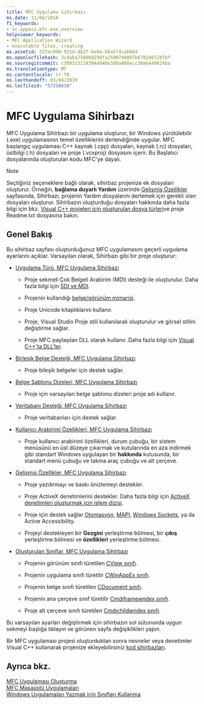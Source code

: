 ```yaml
---
title: MFC Uygulama Sihirbazı
ms.date: 11/04/2016
f1_keywords:
- vc.appwiz.mfc.exe.overview
helpviewer_keywords:
- MFC Application Wizard
- executable files, creating
ms.assetid: 227ac090-921d-4b2f-be0a-66a5f4cab0d4
ms.openlocfilehash: 3cdaba750060290fa25007d4097b6782d6f20fbf
ms.sourcegitcommit: c3093251193944840e3d0a068ecc30e6449624ba
ms.translationtype: MT
ms.contentlocale: tr-TR
ms.lasthandoff: 03/04/2019
ms.locfileid: "57258638"
---
```

# <a name="mfc-application-wizard"></a>MFC Uygulama Sihirbazı

MFC Uygulama Sihirbazı bir uygulama oluşturur, bir Windows yürütülebilir (.exe) uygulamasının temel özelliklerini derlendiğinde uygular. MFC başlangıç uygulaması C++ kaynak (.cpp) dosyaları, kaynak (.rc) dosyaları, üstbilgi (.h) dosyaları ve proje (.vcxproj) dosyasını içerir. Bu Başlatıcı dosyalarında oluşturulan kodu MFC'ye dayalı.

> [!NOTE]
>  Seçtiğiniz seçeneklere bağlı olarak, sihirbaz projenize ek dosyaları oluşturur. Örneğin, **bağlama duyarlı Yardım** üzerinde [Gelişmiş Özellikler](../../mfc/reference/advanced-features-mfc-application-wizard.md) sayfasında, Sihirbazı, projenin Yardım dosyalarını derlemek için gerekli olan dosyaları oluşturur. Sihirbazın oluşturduğu dosyaları hakkında daha fazla bilgi için bkz. [Visual C++ projeleri için oluşturulan dosya türleri](../../ide/file-types-created-for-visual-cpp-projects.md)ve proje Readme.txt dosyasına bakın.

## <a name="overview"></a>Genel Bakış

Bu sihirbaz sayfası oluşturduğunuz MFC uygulamasını geçerli uygulama ayarlarını açıklar. Varsayılan olarak, Sihirbazı gibi bir proje oluşturur:

- [Uygulama Türü, MFC Uygulama Sihirbazı](../../mfc/reference/application-type-mfc-application-wizard.md)

   - Proje sekmeli Çok Belgeli Arabirim (MDI) desteği ile oluşturulur. Daha fazla bilgi için [SDI ve MDI](../../mfc/sdi-and-mdi.md).

   - Projenin kullandığı [belge/görünüm mimarisi](../../mfc/document-view-architecture.md).

   - Proje Unicode kitaplıklarını kullanır.

   - Proje, Visual Studio Proje stili kullanılarak oluşturulur ve görsel stilini değiştirme sağlar.

   - Proje MFC paylaşılan DLL olarak kullanır. Daha fazla bilgi için [Visual C++'ta DLL'ler](../../build/dlls-in-visual-cpp.md).

- [Birleşik Belge Desteği, MFC Uygulama Sihirbazı](../../mfc/reference/compound-document-support-mfc-application-wizard.md)

   - Proje bileşik belgeler için destek sağlar.

- [Belge Şablonu Dizeleri, MFC Uygulama Sihirbazı](../../mfc/reference/document-template-strings-mfc-application-wizard.md)

   - Proje için varsayılan belge şablonu dizeleri proje adı kullanır.

- [Veritabanı Desteği, MFC Uygulama Sihirbazı](../../mfc/reference/database-support-mfc-application-wizard.md)

   - Proje veritabanları için destek sağlar.

- [Kullanıcı Arabirimi Özellikleri, MFC Uygulama Sihirbazı](../../mfc/reference/user-interface-features-mfc-application-wizard.md)

   - Proje kullanıcı arabirimi özellikleri, durum çubuğu, bir sistem menüsünü en üst düzeye çıkarmak ve kutularında en aza indirmek gibi standart Windows uygulayan bir **hakkında** kutusunda, bir standart menü çubuğu ve takma araç çubuğu ve alt çerçeve.

- [Gelişmiş Özellikler, MFC Uygulama Sihirbazı](../../mfc/reference/advanced-features-mfc-application-wizard.md)

   - Proje yazdırmayı ve baskı önizlemeyi destekler.

   - Proje ActiveX denetimlerini destekler. Daha fazla bilgi için [ActiveX denetimleri oluşturmak için işlem dizisi](../../mfc/sequence-of-operations-for-creating-activex-controls.md).

   - Proje için destek sağlar [Otomasyon](../../mfc/automation.md), [MAPI](../../mfc/mapi-support-in-mfc.md), [Windows Sockets](../../mfc/windows-sockets-in-mfc.md), ya da Active Accessibility.

   - Projeyi destekleyen bir **Gezgini** yerleştirme bölmesi, bir **çıkış** yerleştirme bölmesi ve **özellikleri** yerleştirme bölmesi.

- [Oluşturulan Sınıflar, MFC Uygulama Sihirbazı](../../mfc/reference/generated-classes-mfc-application-wizard.md)

   - Projenin görünüm sınıfı türetilen [CView sınıfı](../../mfc/reference/cview-class.md).

   - Projenin uygulama sınıfı türetilir [CWinAppEx sınıfı](../../mfc/reference/cwinappex-class.md).

   - Projenin belge sınıfı türetilen [CDocument sınıfı](../../mfc/reference/cdocument-class.md).

   - Projenin ana çerçeve sınıf türetilir [Cmdıframewndex sınıfı](../../mfc/reference/cmdiframewndex-class.md).

   - Proje alt çerçeve sınıfı türetilen [Cmdıchildwndex sınıfı](../../mfc/reference/cmdichildwndex-class.md).

Bu varsayılan ayarları değiştirmek için sihirbazın sol sütununda uygun sekmeyi başlığa tıklayın ve görünen sayfa değişiklikleri yapın.

Bir MFC uygulaması projesi oluşturduktan sonra nesneler veya denetimler Visual C++ kullanarak projenize ekleyebilirsiniz [kod sihirbazları](../../ide/adding-functionality-with-code-wizards-cpp.md).

## <a name="see-also"></a>Ayrıca bkz.

[MFC Uygulaması Oluşturma](../../mfc/reference/creating-an-mfc-application.md)<br/>
[MFC Masaüstü Uygulamaları](../../mfc/mfc-desktop-applications.md)<br/>
[Windows Uygulamaları Yazmak için Sınıfları Kullanma](../../mfc/using-the-classes-to-write-applications-for-windows.md)
